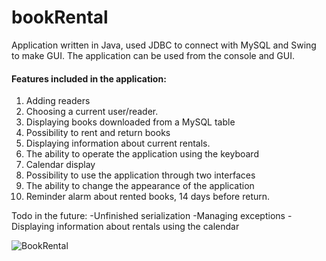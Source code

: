 # bookRental
Application written in Java, used JDBC to connect with MySQL and Swing to make GUI. 
The application can be used from the console and GUI.

#### Features included in the application:
1. Adding readers
2. Choosing a current user/reader. 
3. Displaying books downloaded from a MySQL table
4. Possibility to rent and return books
5. Displaying information about current rentals.
6. The ability to operate the application using the keyboard
7. Calendar display
8. Possibility to use the application through two interfaces
9. The ability to change the appearance of the application
10. Reminder alarm about rented books, 14 days before return.


Todo in the future: 
-Unfinished serialization
-Managing exceptions
-Displaying information about rentals using the calendar

![BookRental](https://user-images.githubusercontent.com/73130450/106633696-58343300-657f-11eb-8aa5-c52da5f46aee.png)
